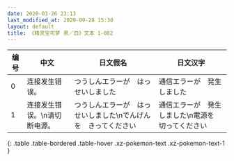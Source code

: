 ```yaml
---
date: 2020-03-26 23:13
last_modified_at: 2020-09-28 15:30
layout: default
title: 《精灵宝可梦 黑／白》文本 1-082
---
```

| 编号 | 中文 | 日文假名 | 日文汉字 |
| ---- | ---- | ---- | --- |
| 0 | 连接发生错误。 | つうしんエラーが　はっせいしました | 通信エラーが　発生しました |
| 1 | 连接发生错误。\n请切断电源。 | つうしんエラーが　はっせいしました\nでんげんを　きってください | 通信エラーが　発生しました\n電源を　切ってください |
{: .table .table-bordered .table-hover .xz-pokemon-text .xz-pokemon-text-1 }